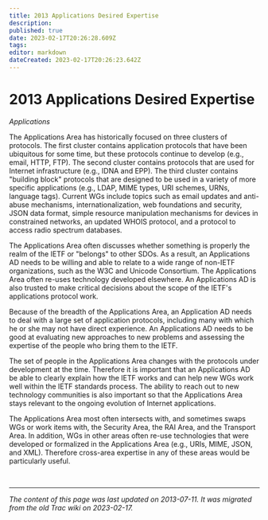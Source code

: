 ```yaml
---
title: 2013 Applications Desired Expertise
description: 
published: true
date: 2023-02-17T20:26:28.609Z
tags: 
editor: markdown
dateCreated: 2023-02-17T20:26:23.642Z
---
```


# 2013 Applications Desired Expertise

 *Applications*

The Applications Area has historically focused on three clusters of protocols. The first cluster contains application protocols that have been ubiquitous for some time, but these protocols continue to develop (e.g., email, HTTP, FTP). The second cluster contains protocols that are used for Internet infrastructure (e.g., IDNA and EPP). The third cluster contains "building block" protocols that are designed to be used in a variety of more specific applications (e.g., LDAP, MIME types, URI schemes, URNs, language tags). Current WGs include topics such as email updates and anti-abuse mechanisms, internationalization, web foundations and security, JSON data format, simple resource manipulation mechanisms for devices in constrained networks, an updated WHOIS protocol, and a protocol to access radio spectrum databases.

The Applications Area often discusses whether something is properly the realm of the IETF or "belongs" to other SDOs. As a result, an Applications AD needs to be willing and able to relate to a wide range of non-IETF organizations, such as the W3C and Unicode Consortium. The Applications Area often re-uses technology developed elsewhere. An Applications AD is also trusted to make critical decisions about the scope of the IETF's applications protocol work.

Because of the breadth of the Applications Area, an Application AD needs to deal with a large set of application protocols, including many with which he or she may not have direct experience. An Applications AD needs to be good at evaluating new approaches to new problems and assessing the expertise of the people who bring them to the IETF.

The set of people in the Applications Area changes with the protocols under development at the time. Therefore it is important that an Applications AD be able to clearly explain how the IETF works and can help new WGs work well within the IETF standards process. The ability to reach out to new technology communities is also important so that the Applications Area stays relevant to the ongoing evolution of Internet applications.

The Applications Area most often intersects with, and sometimes swaps WGs or work items with, the Security Area, the RAI Area, and the Transport Area. In addition, WGs in other areas often re-use technologies that were developed or formalized in the Applications Area (e.g., URIs, MIME, JSON, and XML). Therefore cross-area expertise in any of these areas would be particularly useful. 

&nbsp;
&nbsp;
&nbsp;

---

*The content of this page was last updated on 2013-07-11. It was migrated from the old Trac wiki on 2023-02-17.*